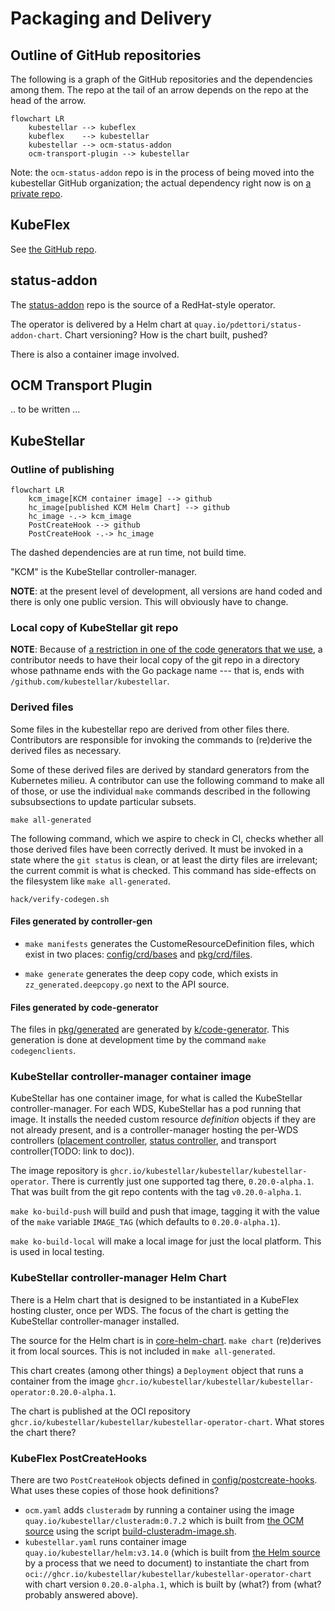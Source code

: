 # Packaging and Delivery

## Outline of GitHub repositories

The following is a graph of the GitHub repositories and the dependencies among them. The repo at the tail of an arrow depends on the repo at the head of the arrow.

```mermaid
flowchart LR
    kubestellar --> kubeflex
    kubeflex    --> kubestellar
    kubestellar --> ocm-status-addon
    ocm-transport-plugin --> kubestellar
```

Note: the `ocm-status-addon` repo is in the process of being moved
into the kubestellar GitHub organization; the actual dependency right
now is on [a private repo](#status-addon).

## KubeFlex

See [the GitHub repo](https://github.com/kubestellar/kubeflex).

## status-addon

The [status-addon](https://github.ibm.com/dettori/status-addon) repo is the source of a RedHat-style operator.

The operator is delivered by a Helm chart at `quay.io/pdettori/status-addon-chart`. Chart versioning? How is the chart built, pushed?

There is also a container image involved.

## OCM Transport Plugin

.. to be written ...

## KubeStellar

### Outline of publishing

```mermaid
flowchart LR
    kcm_image[KCM container image] --> github
    hc_image[published KCM Helm Chart] --> github
    hc_image -.-> kcm_image
    PostCreateHook --> github
    PostCreateHook -.-> hc_image
```

The dashed dependencies are at run time, not build time.

"KCM" is the KubeStellar controller-manager.

**NOTE**: at the present level of development, all versions are hand coded and there is only one public version. This will obviously have to change.

### Local copy of KubeStellar git repo

**NOTE**: Because of [a restriction in one of the code generators that
we
use](https://github.com/kubernetes/code-generator/blob/v0.28.2/kube_codegen.sh#L394-L395),
a contributor needs to have their local copy of the git repo in a
directory whose pathname ends with the Go package name --- that is,
ends with `/github.com/kubestellar/kubestellar`.

### Derived files

Some files in the kubestellar repo are derived from other files there. Contributors are responsible for invoking the commands to (re)derive the derived files as necessary.

Some of these derived files are derived by standard generators from the Kubernetes milieu. A contributor can use the following command to make all of those, or use the individual `make` commands described in the following subsubsections to update particular subsets.

```shell
make all-generated
```

The following command, which we aspire to check in CI, checks whether all those derived files have been correctly derived. It must be invoked in a state where the `git status` is clean, or at least the dirty files are irrelevant; the current commit is what is checked. This command has side-effects on the filesystem like `make all-generated`.

```shell
hack/verify-codegen.sh
```

#### Files generated by controller-gen

- `make manifests` generates the CustomeResourceDefinition files,
  which exist in two places:
  [config/crd/bases](../../../config/crd/bases) and
  [pkg/crd/files](../../../pkg/crd/files).

- `make generate` generates the deep copy code, which exists in
  `zz_generated.deepcopy.go` next to the API source.

#### Files generated by code-generator

The files in [pkg/generated](../../../pkg/generated) are generated by [k/code-generator](https://github.com/kubernetes/code-generator). This generation is done at development time by the command `make codegenclients`.

### KubeStellar controller-manager container image

KubeStellar has one container image, for what is called the
KubeStellar controller-manager. For each WDS, KubeStellar has a pod
running that image. It installs the needed custom resource
_definition_ objects if they are not already present, and is a
controller-manager hosting the per-WDS controllers ([placement controller](architecture.md#placement-controller), [status controller](architecture.md#status-controller), and transport controller(TODO: link to doc)).

The image repository is
`ghcr.io/kubestellar/kubestellar/kubestellar-operator`. There is
currently just one supported tag there, `0.20.0-alpha.1`. That was
built from the git repo contents with the tag `v0.20.0-alpha.1`.

`make ko-build-push` will build and push that image, tagging it with
the value of the `make` variable `IMAGE_TAG` (which defaults to
`0.20.0-alpha.1`).

`make ko-build-local` will make a local image for just the local
platform. This is used in local testing.

### KubeStellar controller-manager Helm Chart

There is a Helm chart that is designed to be instantiated in a KubeFlex hosting cluster, once per WDS. The focus of the chart is getting the KubeStellar controller-manager installed.

The source for the Helm chart is in
[core-helm-chart](../../../core-helm-chart). `make chart` (re)derives
it from local sources. This is not included in `make all-generated`.

This chart creates (among other things) a `Deployment` object that runs a container from the image `ghcr.io/kubestellar/kubestellar/kubestellar-operator:0.20.0-alpha.1`.

The chart is published at the OCI repository
`ghcr.io/kubestellar/kubestellar/kubestellar-operator-chart`.  What stores the chart there?

### KubeFlex PostCreateHooks

There are two `PostCreateHook` objects defined in [config/postcreate-hooks](../../../config/postcreate-hooks). What uses these copies of those hook definitions?

- `ocm.yaml` adds `clusteradm` by running a container using the image `quay.io/kubestellar/clusteradm:0.7.2` which is built from [the OCM source](https://github.com/open-cluster-management-io/clusteradm) using the script [build-clusteradm-image.sh](../../../hack/build-clusteradm-image.sh).
- `kubestellar.yaml` runs container image `quay.io/kubestellar/helm:v3.14.0` (which is built from [the Helm source](https://github.com/helm/helm/tree/v3.14.0) by a process that we need to document) to instantiate the chart from `oci://ghcr.io/kubestellar/kubestellar/kubestellar-operator-chart` with chart version `0.20.0-alpha.1`, which is built by (what?) from (what? probably answered above).

